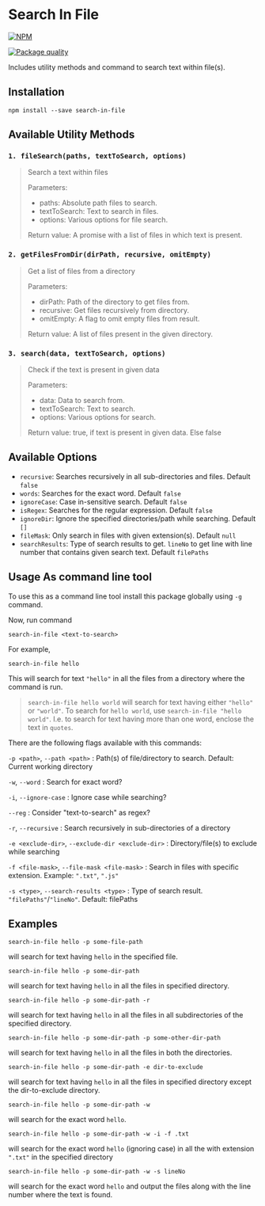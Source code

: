 # Search In File

[![NPM](https://nodei.co/npm/search-in-file.png?downloads=true)](https://nodei.co/npm/search-in-file/)

[![Package quality](http://packagequality.com/badge/search-in-file.png)](http://packagequality.com/#?package=search-in-file)

Includes utility methods and command to search text within file(s).

## Installation

```
npm install --save search-in-file
```

## Available Utility Methods

### `1. fileSearch(paths, textToSearch, options)`

> Search a text within files
>
> Parameters:
>
> - paths: Absolute path files to search.
> - textToSearch: Text to search in files.
> - options: Various options for file search.
>
> Return value: A promise with a list of files in which text is present.

### `2. getFilesFromDir(dirPath, recursive, omitEmpty)`

> Get a list of files from a directory
>
> Parameters:
>
> - dirPath: Path of the directory to get files from.
> - recursive: Get files recursively from directory.
> - omitEmpty: A flag to omit empty files from result.
>
> Return value: A list of files present in the given directory.

### `3. search(data, textToSearch, options)`

> Check if the text is present in given data
>
> Parameters:
>
> - data: Data to search from.
> - textToSearch: Text to search.
> - options: Various options for search.
>
> Return value: true, if text is present in given data. Else false

## Available Options

- `recursive`: Searches recursively in all sub-directories and files. Default `false`
- `words`: Searches for the exact word. Default `false`
- `ignoreCase`: Case in-sensitive search. Default `false`
- `isRegex`: Searches for the regular expression. Default `false`
- `ignoreDir`: Ignore the specified directories/path while searching. Default `[]`
- `fileMask`: Only search in files with given extension(s). Default `null`
- `searchResults`: Type of search results to get. `lineNo` to get line with line number that contains given search text. Default `filePaths`

## Usage As command line tool

To use this as a command line tool install this package globally using `-g` command.

Now, run command

```
search-in-file <text-to-search>
```

For example,

```
search-in-file hello
```

This will search for text `"hello"` in all the files from a directory where the command is run.

> `search-in-file hello world` will search for text having either `"hello"` or `"world"`. To search for `hello world`, use `search-in-file "hello world"`.
> I.e. to search for text having more than one word, enclose the text in `quotes`.

There are the following flags available with this commands:

`-p <path>`, `--path <path>` <path> : Path(s) of file/directory to search. Default: Current working directory

`-w`, `--word` : Search for exact word?

`-i`, `--ignore-case` : Ignore case while searching?

`--reg` : Consider "text-to-search" as regex?

`-r`, `--recursive` : Search recursively in sub-directories of a directory

`-e <exclude-dir>`, `--exclude-dir <exclude-dir>` : Directory/file(s) to exclude while searching

`-f <file-mask>`, `--file-mask <file-mask>` : Search in files with specific extension. Example: `".txt"`, `".js"`

`-s <type>`, `--search-results <type>` : Type of search result. `"filePaths"`/`"lineNo"`. Default: filePaths

## Examples

```
search-in-file hello -p some-file-path
```

will search for text having `hello` in the specified file.

```
search-in-file hello -p some-dir-path
```

will search for text having `hello` in all the files in specified directory.

```
search-in-file hello -p some-dir-path -r
```

will search for text having `hello` in all the files in all subdirectories of the specified directory.

```
search-in-file hello -p some-dir-path -p some-other-dir-path
```

will search for text having `hello` in all the files in both the directories.

```
search-in-file hello -p some-dir-path -e dir-to-exclude
```

will search for text having `hello` in all the files in specified directory except the dir-to-exclude directory.

```
search-in-file hello -p some-dir-path -w
```

will search for the exact word `hello`.

```
search-in-file hello -p some-dir-path -w -i -f .txt
```

will search for the exact word `hello` (ignoring case) in all the with extension `".txt"` in the specified directory

```
search-in-file hello -p some-dir-path -w -s lineNo
```

will search for the exact word `hello` and output the files along with the line number where the text is found.
